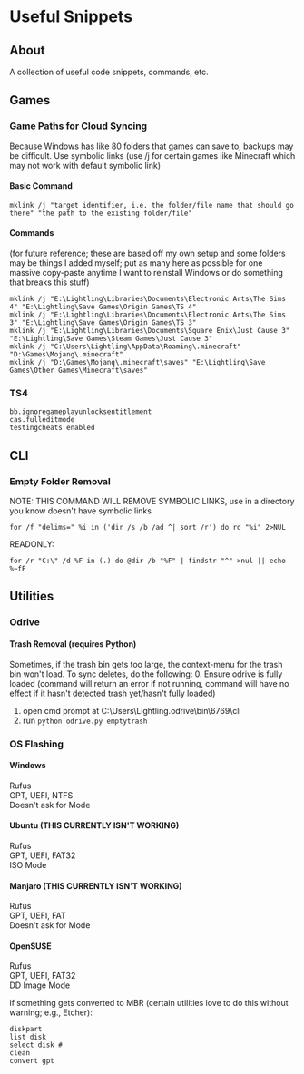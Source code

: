# Useful Snippets
## About
A collection of useful code snippets, commands, etc.

## Games
### Game Paths for Cloud Syncing
Because Windows has like 80 folders that games can save to, backups may be difficult. Use symbolic links (use /j for certain games like Minecraft which may not work with default symbolic link)
#### Basic Command
`mklink /j "target identifier, i.e. the folder/file name that should go there" "the path to the existing folder/file"`
#### Commands
(for future reference; these are based off my own setup and some folders may be things I added myself; put as many here as possible for one massive copy-paste anytime I want to reinstall Windows or do something that breaks this stuff)  
```
mklink /j "E:\Lightling\Libraries\Documents\Electronic Arts\The Sims 4" "E:\Lightling\Save Games\Origin Games\TS 4"
mklink /j "E:\Lightling\Libraries\Documents\Electronic Arts\The Sims 3" "E:\Lightling\Save Games\Origin Games\TS 3"
mklink /j "E:\Lightling\Libraries\Documents\Square Enix\Just Cause 3" "E:\Lightling\Save Games\Steam Games\Just Cause 3"
mklink /j "C:\Users\Lightling\AppData\Roaming\.minecraft" "D:\Games\Mojang\.minecraft"
mklink /j "D:\Games\Mojang\.minecraft\saves" "E:\Lightling\Save Games\Other Games\Minecraft\saves"

```

### TS4
```
bb.ignoregameplayunlocksentitlement
cas.fulleditmode
testingcheats enabled

```

## CLI
### Empty Folder Removal
NOTE: THIS COMMAND WILL REMOVE SYMBOLIC LINKS, use in a directory you know doesn't have symbolic links
```
for /f "delims=" %i in ('dir /s /b /ad ^| sort /r') do rd "%i" 2>NUL
```
READONLY:  
```
for /r "C:\" /d %F in (.) do @dir /b "%F" | findstr "^" >nul || echo %~fF
```

## Utilities
### Odrive
#### Trash Removal (requires Python)
Sometimes, if the trash bin gets too large, the context-menu for the trash bin won't load. To sync deletes, do the following:
0. Ensure odrive is fully loaded (command will return an error if not running, command will have no effect if it hasn't detected trash yet/hasn't fully loaded)
1. open cmd prompt at C:\Users\Lightling\.odrive\bin\6769\cli
2. run `python odrive.py emptytrash`

### OS Flashing
#### Windows
Rufus  
GPT, UEFI, NTFS  
Doesn't ask for Mode  

#### Ubuntu (THIS CURRENTLY ISN'T WORKING)  
Rufus  
GPT, UEFI, FAT32  
ISO Mode  

#### Manjaro (THIS CURRENTLY ISN'T WORKING)
Rufus  
GPT, UEFI, FAT  
Doesn't ask for Mode  

#### OpenSUSE
Rufus  
GPT, UEFI, FAT32  
DD Image Mode  

if something gets converted to MBR (certain utilities love to do this without warning; e.g., Etcher):
```
diskpart
list disk
select disk #
clean
convert gpt
```
